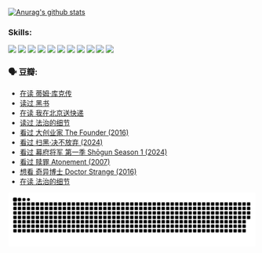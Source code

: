 
[![Anurag's github stats](https://github-readme-stats.vercel.app/api?username=w940853815)](https://github.com/anuraghazra/github-readme-stats)

### Skills:

<code><img height="32" src="https://cdn.jsdelivr.net/npm/simple-icons@v5/icons/python.svg"></code>
<code><img height="32" src="https://cdn.jsdelivr.net/npm/simple-icons@v5/icons/javascript.svg"></code>
<code><img height="32" src="https://cdn.jsdelivr.net/npm/simple-icons@v5/icons/django.svg"></code>
<code><img height="32" src="https://cdn.jsdelivr.net/npm/simple-icons@v5/icons/flask.svg"></code>
<code><img height="32" src="https://cdn.jsdelivr.net/npm/simple-icons@v5/icons/vuetify.svg"></code>
<code><img height="32" src="https://cdn.jsdelivr.net/npm/simple-icons@v5/icons/git.svg"></code>
<code><img height="32" src="https://cdn.jsdelivr.net/npm/simple-icons@v5/icons/docker.svg"></code>
<code><img height="32" src="https://cdn.jsdelivr.net/npm/simple-icons@v5/icons/postgresql.svg"></code>
<code><img height="32" src="https://cdn.jsdelivr.net/npm/simple-icons@v5/icons/elasticsearch.svg"></code>
<code><img height="32" src="https://cdn.jsdelivr.net/npm/simple-icons@v5/icons/macos.svg"></code>
<code><img height="32" src="https://cdn.jsdelivr.net/npm/simple-icons@v5/icons/linux.svg"></code>

### 🗣 豆瓣:

<!-- DOUBAN-ACTIVITIES:START -->
- [在读 蒂姆·库克传](https://www.douban.com/people/136069238/status/4663517053/?_i=22507373)
- [读过 黑书](https://www.douban.com/people/136069238/status/4663516022/?_i=22507373)
- [在读 我在北京送快递](https://www.douban.com/people/136069238/status/4658098365/?_i=22507373)
- [读过 法治的细节](https://www.douban.com/people/136069238/status/4657347558/?_i=22507373)
- [看过 大创业家 The Founder‎ (2016)](https://www.douban.com/people/136069238/status/4649667693/?_i=22507373)
- [看过 扫黑·决不放弃‎ (2024)](https://www.douban.com/people/136069238/status/4648051460/?_i=22507373)
- [看过 幕府将军 第一季 Shōgun Season 1‎ (2024)](https://www.douban.com/people/136069238/status/4642727883/?_i=22507373)
- [看过 赎罪 Atonement‎ (2007)](https://www.douban.com/people/136069238/status/4640061894/?_i=22507373)
- [想看 奇异博士 Doctor Strange‎ (2016)](https://www.douban.com/people/136069238/status/4640051761/?_i=22507373)
- [在读 法治的细节](https://www.douban.com/people/136069238/status/4633090780/?_i=22507373)
<!-- DOUBAN-ACTIVITIES:END -->


![Snake animation](https://raw.githubusercontent.com/w940853815/w940853815/output/github-contribution-grid-snake.svg)

<!--
**w940853815/w940853815** is a ✨ _special_ ✨ repository because its `README.md` (this file) appears on your GitHub profile.

Here are some ideas to get you started:

- 🔭 I’m currently working on ...
- 🌱 I’m currently learning ...
- 👯 I’m looking to collaborate on ...
- 🤔 I’m looking for help with ...
- 💬 Ask me about ...
- 📫 How to reach me: ...
- 😄 Pronouns: ...
- ⚡ Fun fact: ...
-->

